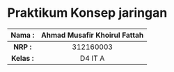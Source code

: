 # **Praktikum Konsep jaringan**

| **Nama :**  | **Ahmad Musafir Khoirul Fattah** |
| :---------: | :------------------------------: |
|  **NRP :**  |            312160003             |
| **Kelas :** |             D4 IT A              |

